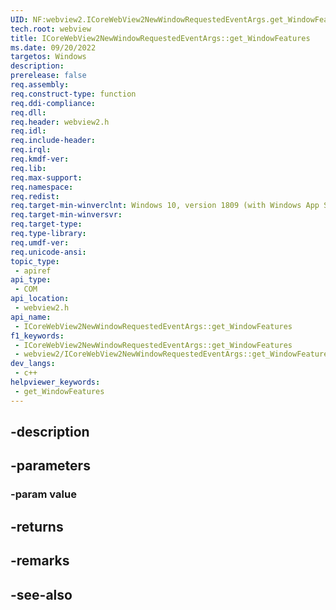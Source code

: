 ```yaml
---
UID: NF:webview2.ICoreWebView2NewWindowRequestedEventArgs.get_WindowFeatures
tech.root: webview
title: ICoreWebView2NewWindowRequestedEventArgs::get_WindowFeatures
ms.date: 09/20/2022
targetos: Windows
description: 
prerelease: false
req.assembly: 
req.construct-type: function
req.ddi-compliance: 
req.dll: 
req.header: webview2.h
req.idl: 
req.include-header: 
req.irql: 
req.kmdf-ver: 
req.lib: 
req.max-support: 
req.namespace: 
req.redist: 
req.target-min-winverclnt: Windows 10, version 1809 (with Windows App SDK 1.1 or later)
req.target-min-winversvr: 
req.target-type: 
req.type-library: 
req.umdf-ver: 
req.unicode-ansi: 
topic_type:
 - apiref
api_type:
 - COM
api_location:
 - webview2.h
api_name:
 - ICoreWebView2NewWindowRequestedEventArgs::get_WindowFeatures
f1_keywords:
 - ICoreWebView2NewWindowRequestedEventArgs::get_WindowFeatures
 - webview2/ICoreWebView2NewWindowRequestedEventArgs::get_WindowFeatures
dev_langs:
 - c++
helpviewer_keywords:
 - get_WindowFeatures
---
```


## -description

## -parameters

### -param value

## -returns

## -remarks

## -see-also

